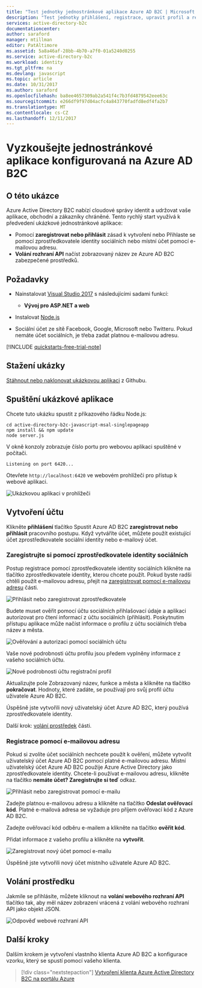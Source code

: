 ```yaml
---
title: "Test jednotky jednostránkové aplikace Azure AD B2C | Microsoft Docs"
description: "Test jednotky přihlášení, registrace, upravit profil a resetovat heslo uživatele cesty pomocí prostředí testovací Azure AD B2C"
services: active-directory-b2c
documentationcenter: 
author: saraford
manager: mtillman
editor: PatAltimore
ms.assetid: 5a8a46af-28bb-4b70-a7f0-01a5240d0255
ms.service: active-directory-b2c
ms.workload: identity
ms.tgt_pltfrm: na
ms.devlang: javascript
ms.topic: article
ms.date: 10/31/2017
ms.author: saraford
ms.openlocfilehash: ba8ee4657309ab2a541f4c7b3fd4879542eee63c
ms.sourcegitcommit: e266df9f97d04acfc4a843770fadfd8edf4fa2b7
ms.translationtype: MT
ms.contentlocale: cs-CZ
ms.lasthandoff: 12/11/2017
---
```

# <a name="test-drive-a-single-page-application-configured-with-azure-ad-b2c"></a>Vyzkoušejte jednostránkové aplikace konfigurovaná na Azure AD B2C

## <a name="about-this-sample"></a>O této ukázce

Azure Active Directory B2C nabízí cloudové správy identit a udržovat vaše aplikace, obchodní a zákazníky chráněné.  Tento rychlý start využívá k předvedení ukázkové jednostránkové aplikace:

* Pomocí **zaregistrovat nebo přihlásit** zásad k vytvoření nebo Přihlaste se pomocí zprostředkovatele identity sociálních nebo místní účet pomocí e-mailovou adresu. 
* **Volání rozhraní API** načíst zobrazovaný název ze Azure AD B2C zabezpečené prostředků.

## <a name="prerequisites"></a>Požadavky

* Nainstalovat [Visual Studio 2017](https://www.visualstudio.com/downloads/) s následujícími sadami funkcí:
    - **Vývoj pro ASP.NET a web**

* Instalovat [Node.js](https://nodejs.org/en/download/)

* Sociální účet ze sítě Facebook, Google, Microsoft nebo Twitteru. Pokud nemáte účet sociálních, je třeba zadat platnou e-mailovou adresu.

[!INCLUDE [quickstarts-free-trial-note](../../includes/quickstarts-free-trial-note.md)]

## <a name="download-the-sample"></a>Stažení ukázky

[Stáhnout nebo naklonovat ukázkovou aplikaci](https://github.com/Azure-Samples/active-directory-b2c-javascript-msal-singlepageapp) z Githubu.

## <a name="run-the-sample-application"></a>Spuštění ukázkové aplikace

Chcete tuto ukázku spustit z příkazového řádku Node.js: 

```
cd active-directory-b2c-javascript-msal-singlepageapp
npm install && npm update
node server.js
```

V okně konzoly zobrazuje číslo portu pro webovou aplikaci spuštěné v počítači.

```
Listening on port 6420...
```

Otevřete `http://localhost:6420` ve webovém prohlížeči pro přístup k webové aplikaci.


![Ukázkovou aplikaci v prohlížeči](media/active-directory-b2c-quickstarts-spa/sample-app-spa.png)

## <a name="create-an-account"></a>Vytvoření účtu

Klikněte **přihlášení** tlačítko Spustit Azure AD B2C **zaregistrovat nebo přihlásit** pracovního postupu. Když vytváříte účet, můžete použít existující účet zprostředkovatele sociální identity nebo e-mailový účet.

### <a name="sign-up-using-a-social-identity-provider"></a>Zaregistrujte si pomocí zprostředkovatele identity sociálních

Postup registrace pomocí zprostředkovatele identity sociálních klikněte na tlačítko zprostředkovatele identity, kterou chcete použít. Pokud byste radši chtěli použít e-mailovou adresu, přejít na [zaregistrovat pomocí e-mailovou adresu](#sign-up-using-an-email-address) části.

![Přihlásit nebo zaregistrovat zprostředkovatele](media/active-directory-b2c-quickstarts-spa/sign-in-or-sign-up-spa.png)

Budete muset ověřit pomocí účtu sociálních přihlašovací údaje a aplikaci autorizovat pro čtení informací z účtu sociálních (přihlásit). Poskytnutím přístupu aplikace může načíst informace o profilu z účtu sociálních třeba název a města. 

![Ověřování a autorizaci pomocí sociálních účtu](media/active-directory-b2c-quickstarts-spa/twitter-authenticate-authorize-spa.png)

Vaše nové podrobnosti účtu profilu jsou předem vyplněny informace z vašeho sociálních účtu. 

![Nové podrobnosti účtu registrační profil](media/active-directory-b2c-quickstarts-spa/new-account-sign-up-profile-details-spa.png)

Aktualizujte pole Zobrazovaný název, funkce a města a klikněte na tlačítko **pokračovat**.  Hodnoty, které zadáte, se používají pro svůj profil účtu uživatele Azure AD B2C.

Úspěšně jste vytvořili nový uživatelský účet Azure AD B2C, který používá zprostředkovatele identity. 

Další krok: [volání prostředek](#call-a-resource) části.

### <a name="sign-up-using-an-email-address"></a>Registrace pomocí e-mailovou adresu

Pokud si zvolíte účet sociálních nechcete použít k ověření, můžete vytvořit uživatelský účet Azure AD B2C pomocí platné e-mailovou adresu. Místní uživatelský účet Azure AD B2C použije Azure Active Directory jako zprostředkovatele identity. Chcete-li používat e-mailovou adresu, klikněte na tlačítko **nemáte účet? Zaregistrujte si teď** odkaz.

![Přihlásit nebo zaregistrovat pomocí e-mailu](media/active-directory-b2c-quickstarts-spa/sign-in-or-sign-up-email-spa.png)

Zadejte platnou e-mailovou adresu a klikněte na tlačítko **Odeslat ověřovací kód**. Platné e-mailová adresa se vyžaduje pro příjem ověřovací kód z Azure AD B2C. 

Zadejte ověřovací kód odběru e-mailem a klikněte na tlačítko **ověřit kód**.

Přidat informace z vašeho profilu a klikněte na **vytvořit**.

![Zaregistrovat nový účet pomocí e-mailu](media/active-directory-b2c-quickstarts-spa/sign-up-new-account-profile-email-web.png)

Úspěšně jste vytvořili nový účet místního uživatele Azure AD B2C.

## <a name="call-a-resource"></a>Volání prostředku

Jakmile se přihlásíte, můžete kliknout na **volání webového rozhraní API** tlačítko tak, aby měl název zobrazení vrácená z volání webového rozhraní API jako objekt JSON. 

![Odpověď webové rozhraní API](media/active-directory-b2c-quickstarts-spa/call-api-spa.png)

## <a name="next-steps"></a>Další kroky

Dalším krokem je vytvoření vlastního klienta Azure AD B2C a konfigurace vzorku, který se spustí pomocí vašeho klienta. 

> [!div class="nextstepaction"]
> [Vytvoření klienta Azure Active Directory B2C na portálu Azure](active-directory-b2c-get-started.md)